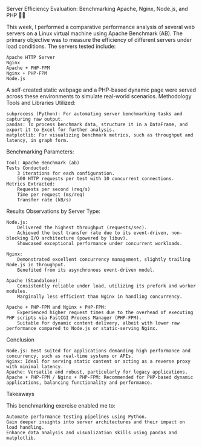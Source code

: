 Server Efficiency Evaluation: Benchmarking Apache, Nginx, Node.js, and PHP 🧑‍💻

This week, I performed a comparative performance analysis of several web servers on a Linux virtual machine using Apache Benchmark (AB). The primary objective was to measure the efficiency of different servers under load conditions. The servers tested include:

    Apache HTTP Server
    Nginx
    Apache + PHP-FPM
    Nginx + PHP-FPM
    Node.js

A self-created static webpage and a PHP-based dynamic page were served across these environments to simulate real-world scenarios.
Methodology
Tools and Libraries Utilized:

    subprocess (Python): For automating server benchmarking tasks and capturing raw output.
    pandas: To process benchmark data, structure it in a DataFrame, and export it to Excel for further analysis.
    matplotlib: For visualizing benchmark metrics, such as throughput and latency, in graph form.

Benchmarking Parameters:

    Tool: Apache Benchmark (ab)
    Tests Conducted:
        3 iterations for each configuration.
        500 HTTP requests per test with 10 concurrent connections.
    Metrics Extracted:
        Requests per second (req/s)
        Time per request (ms/req)
        Transfer rate (kB/s)

Results
Observations by Server Type:

    Node.js:
        Delivered the highest throughput (requests/sec).
        Achieved the best transfer rate due to its event-driven, non-blocking I/O architecture (powered by libuv).
        Showcased exceptional performance under concurrent workloads.

    Nginx:
        Demonstrated excellent concurrency management, slightly trailing Node.js in throughput.
        Benefited from its asynchronous event-driven model.

    Apache (Standalone):
        Consistently reliable under load, utilizing its prefork and worker modules.
        Marginally less efficient than Nginx in handling concurrency.

    Apache + PHP-FPM and Nginx + PHP-FPM:
        Experienced higher request times due to the overhead of executing PHP scripts via FastCGI Process Manager (PHP-FPM).
        Suitable for dynamic content delivery, albeit with lower raw performance compared to Node.js or static-serving Nginx.

Conclusion

    Node.js: Best suited for applications demanding high performance and concurrency, such as real-time systems or APIs.
    Nginx: Ideal for serving static content or acting as a reverse proxy with minimal latency.
    Apache: Versatile and robust, particularly for legacy applications.
    Apache + PHP-FPM / Nginx + PHP-FPM: Recommended for PHP-based dynamic applications, balancing functionality and performance.

Takeaways

This benchmarking exercise enabled me to:

    Automate performance testing pipelines using Python.
    Gain deeper insights into server architectures and their impact on load handling.
    Enhance data analysis and visualization skills using pandas and matplotlib.
